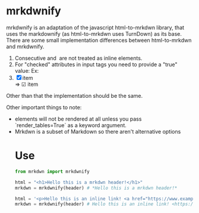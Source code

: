 # mrkdwnify

mrkdwnify is an adaptation of the javascript html-to-mrkdwn library, that uses the markdownify (as html-to-mrkdwn uses TurnDown) as its base.
There are some small implementation differences between html-to-mrkdwn and mrkdwnify.

1. Consecutive <a> and <img> are not treated as inline elements.
2. For "checked" attributes in input tags you need to provide a "true" value:
Ex: <li class="task-list-item"><input class="task-list-item-checkbox" type="checkbox" checked="true">item</li> => ☑︎ item

Other than that the implementation should be the same.

Other important things to note:
- <table> elements will not be rendered at all unless you pass `render_tables=True` as a keyword argument.
- Mrkdwn is a subset of Markdown so there aren't alternative options


# Use

```python
from mrkdwn import mrkdwnify

html = "<h1>Hello this is a mrkdwn header!</h1>"
mrkdwn = mrkdwnify(header) # *Hello this is a mrkdwn header!*

html = '<p>Hello this is an inline link! <a href="https://www.example.com">Example</a></p>'
mrkdwn = mrkdwnify(header) # Hello this is an inline link! <https://www.example.com|Example>
```